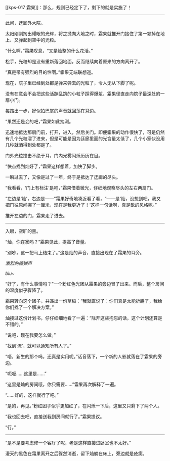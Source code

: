[[kps-017 霜果]]：那么，规则已经定下了，剩下的就是实施了！

---

此间，迋廊外大院。

太阳刚刚掏出耀眼的光辉，将之抛向大地之时，霜果就推开门接住了第一颗掉在地上、又弹起到空中的光粒。

“什么啊，”霜果叹息，“又是灿整的什么花活。”

松手，光粒却是没有重新落回地面，反而继续向着原来的方向离开了。

“真是带有强烈的目的性啊。”霜果无端联想道。

现在，院子里已经到处都是弹来弹去的光粒了，令人无从下脚了呢。

没有在意会不会把这些活蹦乱跳的小粒子踩得爆浆，霜果径直走向院子最深处的一扇小门。

每踏出一步，好似拍巴掌的声音就回荡在耳边。

“果然还是会的吧，”霜果如此揣测。

迅速地抵达那扇门前，打开，进入，然后关门。即便霜果的动作很快了，可是仍然有几个光粒溜了进来，但是可能是因为迋廊里面的光含量太低了，几个小家伙没用几秒就洒得到处都是了。

门外光粒撞击不绝于耳，门内光雾闪烁历历在目。

“快点找到灿好了，”霜果这样想着，加快了脚步。

一瞬过去了，又像是过了一年，终于是抵达了迋廊的尽头。

“我看看，‘门上有标注’是吧，”霜果借着微光，仔细地观察尽头的左右两扇门。

“左边是‘灿’，右边是——”霜果好奇地凑近看了看，“——是‘灿，没想到吧，我又把门往原间挪了一厘米，现在是我更近了！’这样一句话啊，真是歆的风格呢。”

推开左边的门，霜果走了进去。

---

入眼，空旷的黑。

“灿，你在家吗？”霜果见此，提高了音量。

“别吵，这一把马上结束了。”这是灿的声音，直接出现在了霜果的耳旁。

*激烈的擦弹声*

*biu~*

“好了，有什么事情吗？”一个粉红色光团从霜果的旁边冒了出来。而后，整个房间的温度似乎骤降了。

霜果转向这个团子，并递出一份草稿：“我就直说了：你们真是太能折腾了，我给你们找了一个解决方案。”

灿接过这份计划书，仔仔细细地看了一遍：“除开这些抱怨的话，这个计划还算是不错的。”

“说吧，现在我要怎么做。”

“找到‘流’，就可以通知所有人了。”

“唔，新生的那个吗，还真是实用呢。”话音落下，一个新的人影就落在了霜果的旁边。

“呃呃……这里是……”

“这里是灿的房间哦，你只需要……”霜果再次解释了一遍。

“……好的，这样就行了吧。”

“是的，再见。”粉红团子似乎更加红了，在闪烁一下后，这里又只剩下了两个人。

“我也回去吧，直接送我到房间就行了。”霜果提议。

“行。”

---

“是不是要考虑修一个客厅了呢，老是这样直接进卧室也不太好。”

漫天的黑色在霜果离开之后骤然消逝，留下灿躺在床上，旁边就是疮痍。
